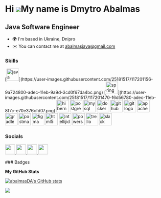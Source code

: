 Hi ![](https://user-images.githubusercontent.com/18350557/176309783-0785949b-9127-417c-8b55-ab5a4333674e.gif)My name is Dmytro Abalmas
======================================================================================================================================

Java Software Engineer
----------------------

* 🌍  I'm based in Ukraine, Dnipro
* ✉️  You can contact me at [abalmasjava@gmail.com](mailto:abalmasjava@gmail.com)

### Skills

<div align="left">
[<img src="https://cdn.jsdelivr.net/gh/devicons/devicon/icons/java/java-original.svg" height="40" alt="java logo" />](https://user-images.githubusercontent.com/25181517/117201156-9a724800-adec-11eb-9a9d-3cd0f67da4bc.png)
[<img src="https://cdn.simpleicons.org/icons/springio.svg" height="40" alt="spring logo" />](https://user-images.githubusercontent.com/25181517/117201470-f6d56780-adec-11eb-8f7c-e70e376cfd07.png)
<img src="https://cdn.simpleicons.org/icons/hibernate.svg" height="40" alt="hibernate logo" />
<img src="https://cdn.jsdelivr.net/gh/devicons/devicon/icons/postgresql/postgresql-original.svg" height="40" alt="postgresql logo" />
<img src="https://cdn.jsdelivr.net/gh/devicons/devicon/icons/mysql/mysql-original.svg" height="40" alt="mysql logo" />
<img src="https://cdn.simpleicons.org/icons/docker.svg" height="40" alt="docker logo" />
<img src="https://cdn.simpleicons.org/icons/github.svg" height="40" alt="github logo" />
<img src="https://cdn.simpleicons.org/icons/git.svg" height="40" alt="git logo" />
<img src="https://cdn.simpleicons.org/icons/apache.svg" height="40" alt="apachemaven logo" />
<img src="https://cdn.simpleicons.org/icons/gradle.svg" height="40" alt="gradle logo" />
<img src="https://cdn.simpleicons.org/icons/postman.svg" height="40" alt="postman logo" />
<img src="https://cdn.simpleicons.org/icons/figma.svg" height="40" alt="figma logo" />
<img src="https://cdn.simpleicons.org/icons/html5.svg" height="40" alt="html5 logo" />
<img src="https://cdn.simpleicons.org/icons/intellijidea.svg" height="40" alt="intellijidea logo" />
<img src="https://cdn.simpleicons.org/icons/powershell.svg" height="40" alt="powershell logo" />
<img src="https://cdn.simpleicons.org/icons/trello.svg" height="40" alt="trello logo" />
<img src="https://cdn.simpleicons.org/icons/slack.svg" height="40" alt="slack logo" />
</div>


### Socials

<p align="left"> <a href="https://www.dev.to/dmytroabalmas" target="_blank" rel="noreferrer"> <picture> <source media="(prefers-color-scheme: dark)" srcset="https://raw.githubusercontent.com/danielcranney/readme-generator/main/public/icons/socials/devdotto-dark.svg" /> <source media="(prefers-color-scheme: light)" srcset="https://raw.githubusercontent.com/danielcranney/readme-generator/main/public/icons/socials/devdotto.svg" /> <img src="https://raw.githubusercontent.com/danielcranney/readme-generator/main/public/icons/socials/devdotto.svg" width="32" height="32" /> </picture> </a> <a href="https://www.github.com/abalmasDA" target="_blank" rel="noreferrer"> <picture> <source media="(prefers-color-scheme: dark)" srcset="https://raw.githubusercontent.com/danielcranney/readme-generator/main/public/icons/socials/github-dark.svg" /> <source media="(prefers-color-scheme: light)" srcset="https://raw.githubusercontent.com/danielcranney/readme-generator/main/public/icons/socials/github.svg" /> <img src="https://raw.githubusercontent.com/danielcranney/readme-generator/main/public/icons/socials/github.svg" width="32" height="32" /> </picture> </a> <a href="https://www.linkedin.com/in/dmytro-abalmas-86301018a/" target="_blank" rel="noreferrer"> <picture> <source media="(prefers-color-scheme: dark)" srcset="https://raw.githubusercontent.com/danielcranney/readme-generator/main/public/icons/socials/linkedin-dark.svg" /> <source media="(prefers-color-scheme: light)" srcset="https://raw.githubusercontent.com/danielcranney/readme-generator/main/public/icons/socials/linkedin.svg" /> <img src="https://raw.githubusercontent.com/danielcranney/readme-generator/main/public/icons/socials/linkedin.svg" width="32" height="32" /> </picture> </a> <a href="https://www.stackoverflow.com/users/23618557/dmytro-abalmas" target="_blank" rel="noreferrer"> <picture> <source media="(prefers-color-scheme: dark)" srcset="undefined" /> <source media="(prefers-color-scheme: light)" srcset="https://raw.githubusercontent.com/danielcranney/readme-generator/main/public/icons/socials/stackoverflow.svg" /> <img src="https://raw.githubusercontent.com/danielcranney/readme-generator/main/public/icons/socials/stackoverflow.svg" width="32" height="32" /> </picture> </a></p>
### Badges

<b>My GitHub Stats</b>

<a href="http://www.github.com/abalmasDA"><img src="https://github-readme-stats.vercel.app/api?username=abalmasDA&show_icons=true&hide=&count_private=true&title_color=ef4444&text_color=ffffff&icon_color=ef4444&bg_color=0f172a&hide_border=true&show_icons=true" alt="abalmasDA's GitHub stats" /></a>

<a href="http://www.github.com/abalmasDA"><img src="https://github-readme-streak-stats.herokuapp.com/?user=abalmasDA&stroke=ffffff&background=0f172a&ring=ef4444&fire=ef4444&currStreakNum=ffffff&currStreakLabel=ef4444&sideNums=ffffff&sideLabels=ffffff&dates=ffffff&hide_border=true" /></a>
